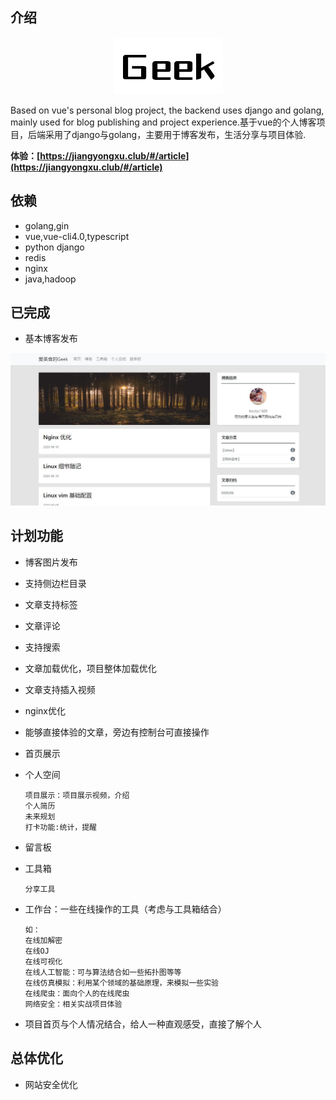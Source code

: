 ## 介绍
<p align="center"><img alt="logo" src="./images/screenshots/geek.png"/></p>

 Based on vue's personal blog project, the backend uses django and golang, mainly used for blog publishing and project experience.基于vue的个人博客项目，后端采用了django与golang，主要用于博客发布，生活分享与项目体验.

**体验：[https://jiangyongxu.club/#/article](https://jiangyongxu.club/#/article)**


## 依赖
+ golang,gin
+ vue,vue-cli4.0,typescript
+ python django
+ redis
+ nginx
+ java,hadoop


## 已完成

+ 基本博客发布

![image-20200611214838952](./images/screenshots/screen1.jpg)

## 计划功能

+ 博客图片发布
+ 支持侧边栏目录
+ 文章支持标签
+ 文章评论
+ 支持搜索
+ 文章加载优化，项目整体加载优化
+ 文章支持插入视频
+ nginx优化
+ 能够直接体验的文章，旁边有控制台可直接操作

+ 首页展示

+ 个人空间

  ```
  项目展示：项目展示视频，介绍
  个人简历
  未来规划
  打卡功能:统计，提醒
  ```

+ 留言板

+ 工具箱

  ```
  分享工具
  ```

+ 工作台：一些在线操作的工具（考虑与工具箱结合）

  ```
  如：
  在线加解密
  在线OJ
  在线可视化
  在线人工智能：可与算法结合如一些拓扑图等等
  在线仿真模拟：利用某个领域的基础原理，来模拟一些实验
  在线爬虫：面向个人的在线爬虫
  网络安全：相关实战项目体验
  ```

+ 项目首页与个人情况结合，给人一种直观感受，直接了解个人

## 总体优化

+ 网站安全优化

